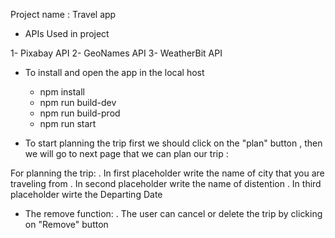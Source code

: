 Project name : Travel app 


* APIs Used in project 

1- Pixabay API
2- GeoNames API
3- WeatherBit API

* To install and open the app in the local host

  - npm install
  - npm run build-dev
  - npm run build-prod
  - npm run start



* To start planning the trip first we should click on the "plan" button , then we will go to next page that we can plan our trip :

For planning the trip:
 . In first placeholder write the name of city that you are traveling from 
 . In second placeholder write the name of distention
 . In third placeholder wirte the  Departing Date



* The remove function:
    . The user can cancel or delete the trip by clicking on "Remove" button 
